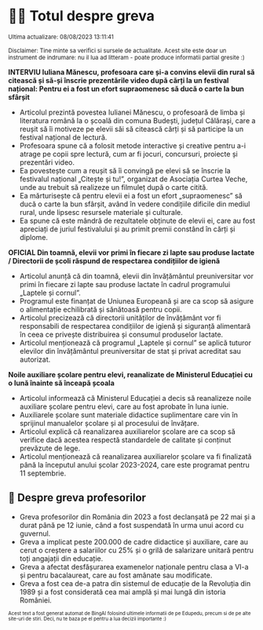 # 👩‍🏫 Totul despre greva
<sub>Ultima actualizare: 08/08/2023 13:11:41</sub>

<sub>Disclaimer: Tine minte sa verifici si sursele de actualitate. Acest site este doar un instrument de indrumare: nu il lua ad litteram - poate produce informatii partial gresite :)</sub>

**INTERVIU Iuliana Mănescu, profesoara care și-a convins elevii din rural să citească și să-și înscrie prezentările video după cărți la un festival național: Pentru ei a fost un efort supraomenesc să ducă o carte la bun sfârșit**

- Articolul prezintă povestea Iulianei Mănescu, o profesoară de limba și literatura română la o școală din comuna Budești, județul Călărași, care a reușit să îi motiveze pe elevii săi să citească cărți și să participe la un festival național de lectură.
- Profesoara spune că a folosit metode interactive și creative pentru a-i atrage pe copii spre lectură, cum ar fi jocuri, concursuri, proiecte și prezentări video.
- Ea povestește cum a reușit să îi convingă pe elevi să se înscrie la festivalul național „Citește și tu!”, organizat de Asociația Curtea Veche, unde au trebuit să realizeze un filmuleț după o carte citită.
- Ea mărturisește că pentru elevii ei a fost un efort „supraomenesc” să ducă o carte la bun sfârșit, având în vedere condițiile dificile din mediul rural, unde lipsesc resursele materiale și culturale.
- Ea spune că este mândră de rezultatele obținute de elevii ei, care au fost apreciați de juriul festivalului și au primit premii constând în cărți și diplome.

**OFICIAL Din toamnă, elevii vor primi în fiecare zi lapte sau produse lactate / Directorii de școli răspund de respectarea condițiilor de igienă**

- Articolul anunță că din toamnă, elevii din învățământul preuniversitar vor primi în fiecare zi lapte sau produse lactate în cadrul programului „Laptele și cornul”.
- Programul este finanțat de Uniunea Europeană și are ca scop să asigure o alimentație echilibrată și sănătoasă pentru copii.
- Articolul precizează că directorii unităților de învățământ vor fi responsabili de respectarea condițiilor de igienă și siguranță alimentară în ceea ce privește distribuirea și consumul produselor lactate.
- Articolul menționează că programul „Laptele și cornul” se aplică tuturor elevilor din învățământul preuniversitar de stat și privat acreditat sau autorizat.

**Noile auxiliare școlare pentru elevi, reanalizate de Ministerul Educației cu o lună înainte să înceapă școala**

- Articolul informează că Ministerul Educației a decis să reanalizeze noile auxiliare școlare pentru elevi, care au fost aprobate în luna iunie.
- Auxiliarele școlare sunt materiale didactice suplimentare care vin în sprijinul manualelor școlare și al procesului de învățare.
- Articolul explică că reanalizarea auxiliarelor școlare are ca scop să verifice dacă acestea respectă standardele de calitate și conținut prevăzute de lege.
- Articolul menționează că reanalizarea auxiliarelor școlare va fi finalizată până la începutul anului școlar 2023-2024, care este programat pentru 11 septembrie.

## 🏫 Despre greva profesorilor

- Greva profesorilor din România din 2023 a fost declanșată pe 22 mai și a durat până pe 12 iunie, când a fost suspendată în urma unui acord cu guvernul.
- Greva a implicat peste 200.000 de cadre didactice și auxiliare, care au cerut o creștere a salariilor cu 25% și o grilă de salarizare unitară pentru toți angajații din educație.
- Greva a afectat desfășurarea examenelor naționale pentru clasa a VI-a și pentru bacalaureat, care au fost amânate sau modificate.
- Greva a fost cea de-a patra din sistemul de educație de la Revoluția din 1989 și a fost considerată cea mai amplă și mai lungă din istoria României.


<sub><sub>Acest text a fost generat automat de BingAI folosind ultimele informatii de pe Edupedu, precum si de pe alte site-uri de stiri. Deci, nu te baza pe el pentru a lua decizii importante :)</sub></sub>